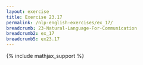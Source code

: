 ```yaml
---
layout: exercise
title: Exercise 23.17
permalink: /nlp-english-exercises/ex_17/
breadcrumb: 23-Natural-Language-For-Communication
breadcrumb2: ex_17
breadcrumb5: ex23.17
---
```


{% include mathjax_support %}

